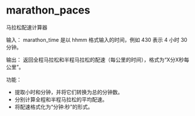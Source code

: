 # marathon_paces
马拉松配速计算器

输入： marathon_time 是以 hhmm 格式输入的时间，例如 430 表示 4 小时 30 分钟。

输出： 返回全程马拉松和半程马拉松的配速（每公里的时间），格式为“X分X秒每公里”。

功能：
- 提取小时和分钟，并将它们转换为总的分钟数。
- 分别计算全程和半程马拉松的平均配速。
- 将配速格式化为“分钟:秒”的形式。
